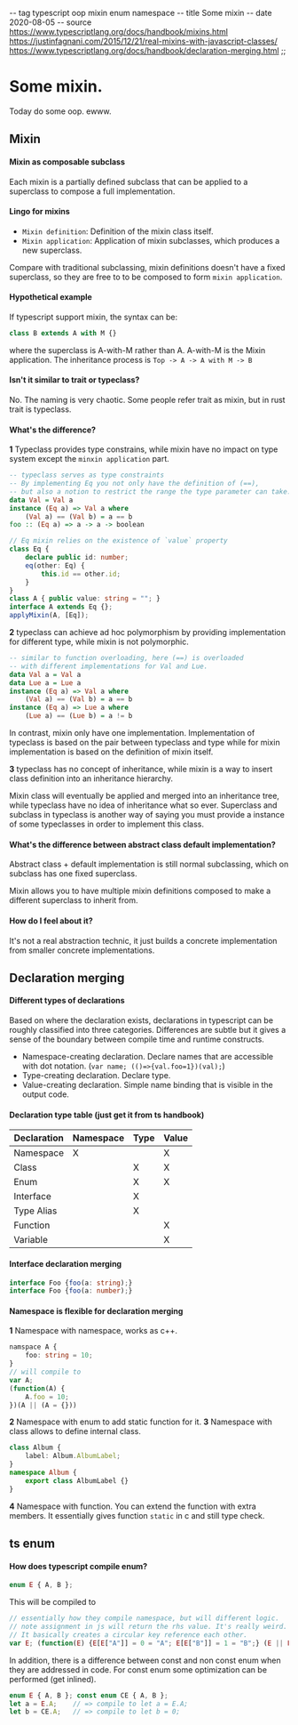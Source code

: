 -- tag typescript oop mixin enum namespace
-- title Some mixin
-- date 2020-08-05
-- source https://www.typescriptlang.org/docs/handbook/mixins.html
          https://justinfagnani.com/2015/12/21/real-mixins-with-javascript-classes/
          https://www.typescriptlang.org/docs/handbook/declaration-merging.html
;;
# Some mixin.
Today do some oop. ewww.

## Mixin
#### Mixin as composable subclass
Each mixin is a partially defined subclass that can be applied to a superclass to compose a full implementation.

#### Lingo for mixins
- `Mixin definition`: Definition of the mixin class itself.
- `Mixin application`: Application of mixin subclasses, which produces a new superclass.

Compare with traditional subclassing, mixin definitions doesn't have a fixed superclass, so they are free to to be composed to form `mixin application`.

#### Hypothetical example
If typescript support mixin, the syntax can be:
```typescript
class B extends A with M {}
```
where the superclass is A-with-M rather than A. A-with-M is the Mixin application. The inheritance process is `Top -> A -> A with M -> B`

#### Isn't it similar to trait or typeclass?
No. The naming is very chaotic. Some people refer trait as mixin, but in rust trait is typeclass.

#### What's the difference?
__1__ Typeclass provides type constrains, while mixin have no impact on type system except the `minxin application` part.

```haskell
-- typeclass serves as type constraints
-- By implementing Eq you not only have the definition of (==),
-- but also a notion to restrict the range the type parameter can take.
data Val = Val a
instance (Eq a) => Val a where
    (Val a) == (Val b) = a == b
foo :: (Eq a) => a -> a -> boolean
```
```typescript
// Eq mixin relies on the existence of `value` property
class Eq {
    declare public id: number;
    eq(other: Eq) {
        this.id == other.id;
    }
}
class A { public value: string = ""; }
interface A extends Eq {};
applyMixin(A, [Eq]);
```
__2__ typeclass can achieve ad hoc polymorphism by providing implementation for different type, while mixin is not polymorphic.

```haskell
-- similar to function overloading, here (==) is overloaded
-- with different implementations for Val and Lue.
data Val a = Val a
data Lue a = Lue a
instance (Eq a) => Val a where
    (Val a) == (Val b) = a == b
instance (Eq a) => Lue a where
    (Lue a) == (Lue b) = a != b
```
In contrast, mixin only have one implementation. Implementation of typeclass is based on the pair between typeclass and type while for mixin implementation is based on the definition of mixin itself.

__3__ typeclass has no concept of inheritance, while mixin is a way to insert class definition into an inheritance hierarchy.

Mixin class will eventually be applied and merged into an inheritance tree, while typeclass have no idea of inheritance what so ever. Superclass and subclass in typeclass is another way of saying you must provide a instance of some typeclasses in order to implement this class.

#### What's the difference between abstract class default implementation?
Abstract class + default implementation is still normal subclassing, which on subclass has one fixed superclass.

Mixin allows you to have multiple mixin definitions composed to make a different superclass to inherit from.

#### How do I feel about it?
It's not a real abstraction technic, it just builds a concrete implementation from smaller concrete implementations.

## Declaration merging
#### Different types of declarations
Based on where the declaration exists, declarations in typescript can be roughly classified into three categories. Differences are subtle but it gives a sense of the boundary between compile time and runtime constructs.

- Namespace-creating declaration. Declare names that are accessible with dot notation. (`var name; (()=>{val.foo=1})(val);`)
- Type-creating declaration. Declare type.
- Value-creating declaration. Simple name binding that is visible in the output code.

#### Declaration type table (just get it from ts handbook)

| Declaration |  Namespace  |  Type  |  Value  |
| ----------- | ----------- | ------ | ------- |
| Namespace   |      X      |        |    X    |
| Class       |             |    X   |    X    |
| Enum        |             |    X   |    X    |
| Interface   |             |    X   |         |
| Type Alias  |             |    X   |         |
| Function    |             |        |    X    |
| Variable    |             |        |    X    |

#### Interface declaration merging
```typescript
interface Foo {foo(a: string);}
interface Foo {foo(a: number);}
```
####  Namespace is flexible for declaration merging
__1__ Namespace with namespace, works as c++.
```typescript
namspace A {
    foo: string = 10;
}
// will compile to
var A;
(function(A) {
    A.foo = 10;
})(A || (A = {}))
```
__2__ Namespace with enum to add static function for it.
__3__ Namespace with class allows to define internal class.
```typescript
class Album {
    label: Album.AlbumLabel;
}
namespace Album {
    export class AlbumLabel {}
}
```
__4__ Namespace with function. You can extend the function with extra members. It essentially gives function `static` in c and still type check.

## ts enum
#### How does typescript compile enum?
```typescript
enum E { A, B };
```
This will be compiled to
```typescript
// essentially how they compile namespace, but will different logic.
// note assignment in js will return the rhs value. It's really weird.
// It basically creates a circular key reference each other.
var E; (function(E) {E[E["A"]] = 0 = "A"; E[E["B"]] = 1 = "B";} (E || E = {}))
```
In addition, there is a difference between const and non const enum when they are addressed in code. For const enum some optimization can be performed (get inlined).
```typescript
enum E { A, B }; const enum CE { A, B };
let a = E.A;    // => compile to let a = E.A;
let b = CE.A;   // => compile to let b = 0;
```
